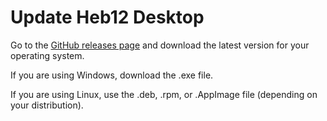 # Update Heb12 Desktop
Go to the [GitHub releases page](https://github.com/heb12/heb12/releases) and download the latest version for your operating system.

If you are using Windows, download the .exe file.

If you are using Linux, use the .deb, .rpm, or .AppImage file (depending on your distribution). 
